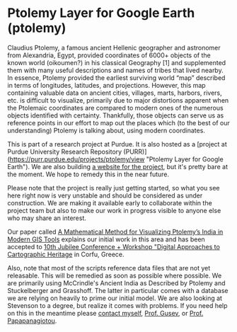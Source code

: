 Ptolemy Layer for Google Earth (ptolemy)
========================================

Claudius Ptolemy, a famous ancient Hellenic geographer and astronomer
from Alexandria, Egypt, provided coordinates of 6000+ objects of the
known world (oikoumen?) in his classical Geography [1] and
supplemented them with many useful descriptions and names of tribes
that lived nearby.  In essence, Ptolemy provided the earliest
surviving world “map” described in terms of longitudes, latitudes, and
projections. However, this map containing valuable data on ancient
cities, villages, marts, harbors, rivers, etc. is difficult to
visualize, primarily due to major distortions apparent when the
Ptolemaic coordinates are compared to modern ones of the numerous
objects identified with certainty. Thankfully, those objects can serve
us as reference points in our effort to map out the places which (to
the best of our understanding) Ptolemy is talking about, using modern
coordinates.

This is part of a research project at Purdue. It is also hosted as a
[project at Purdue University Research Repository (PURR)]
(https://purr.purdue.edu/projects/ptolemy/view 
"Ptolemy Layer for Google Earth"). We are also building [a website
for the project](http://www.claudiusptolemy.org/), but it's pretty bare 
at the moment. We hope to remedy this in the near future.

Please note that the project is really just getting started, so what you
see here right now is very unstable and should be considered as under
construction. We are making it available early to collaborate within the
project team but also to make our work in progress visible to anyone else
who may share an interest.

Our paper called 
[A Mathematical Method for Visualizing Ptolemy’s India in 
Modern GIS Tools](http://www.claudiusptolemy.org/AbshireGusevPapapanagiotouStafeyev_Corfu2015.pdf) 
explains our initial work in this area and has been accepted to 
[10th Jubilee Conference + Workshop "Digital Approaches to Cartographic Heritage](http://xeee.web.auth.gr/ICA-Heritage/Corfu_2015.htm) in Corfu, Greece. 

Also, note that most of the scripts reference data files that are not 
yet releasable. This will be remedied as soon as possible where possible.
We are primarily using McCrindle's Ancient India as Described by Ptolemy
and Stuckelberger and Grasshoff. The latter in particular comes with a 
database we are relying on heavily to prime our initial model. We are also
looking at Stevenson to a degree, but realize it comes with problems. If 
you need help on this in the meantime please
[contact myself](mailto:dcabshir@indiana.edu),
[Prof. Gusev](mailto:dgusev@purdue.edu), or
[Prof. Papapanagiotou](mailto:ipapapan@purdue.edu).

